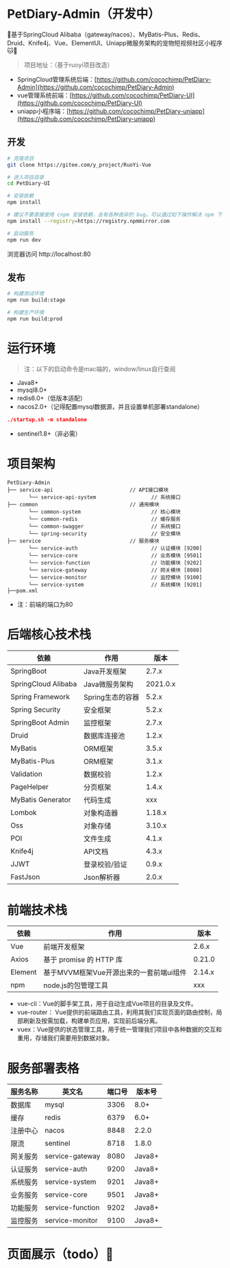 # PetDiary-Admin（开发中）
🎉基于SpringCloud Alibaba（gateway/nacos）、MyBatis-Plus、Redis、Druid、Knife4j、Vue、ElementUI、Uniapp微服务架构的宠物短视频社区小程序🐱🐶

> 项目地址：（基于ruoyi项目改造）

- SpringCloud管理系统后端：[https://github.com/cocochimp/PetDiary-Admin](https://github.com/cocochimp/PetDiary-Admin)
- vue管理系统前端：[https://github.com/cocochimp/PetDiary-UI](https://github.com/cocochimp/PetDiary-UI)
- uniapp小程序端：[https://github.com/cocochimp/PetDiary-uniapp](https://github.com/cocochimp/PetDiary-uniapp)

## 开发

```bash
# 克隆项目
git clone https://gitee.com/y_project/RuoYi-Vue

# 进入项目目录
cd PetDiary-UI

# 安装依赖
npm install

# 建议不要直接使用 cnpm 安装依赖，会有各种诡异的 bug。可以通过如下操作解决 npm 下载速度慢的问题
npm install --registry=https://registry.npmmirror.com

# 启动服务
npm run dev
```

浏览器访问 http://localhost:80

## 发布

```bash
# 构建测试环境
npm run build:stage

# 构建生产环境
npm run build:prod
```

# 运行环境

> 注：以下的启动命令是mac端的，window/linux自行查阅

- Java8+
- mysql8.0+
- redis6.0+（低版本适配）
- nacos2.0+（记得配置mysql数据源，并且设置单机部署standalone）

```json
./startup.sh -m standalone
```

- sentinel1.8+（非必需）

# 项目架构

```properties
PetDiary-Admin
├── service-api                         // API接口模块
       └── service-api-system                  // 系统接口
├── common                              // 通用模块
       └── common-system                       // 核心模块
       └── common-redis                        // 缓存服务
       └── common-swagger                      // 系统接口
       └── spring-security                     // 安全模块
├── service                             // 服务模块
       └── service-auth                        // 认证模块 [9200]
       └── service-core                        // 业务模块 [9501]
       └── service-function                    // 功能模块 [9202]
       └── service-gateway                     // 网关模块 [8080]
       └── service-monitor                     // 监控模块 [9100]
       └── service-system                      // 系统模块 [9201]
├──pom.xml
```

- 注：前端的端口为80

# 后端核心技术栈

| 依赖                | 作用             | 版本     |
| ------------------- | ---------------- | -------- |
| SpringBoot          | Java开发框架     | 2.7.x    |
| SpringCloud Alibaba | Java微服务架构   | 2021.0.x |
| Spring Framework    | Spring生态的容器 | 5.2.x    |
| Spring Security     | 安全框架         | 5.2.x    |
| SpringBoot Admin    | 监控框架         | 2.7.x    |
| Druid               | 数据库连接池     | 1.2.x    |
| MyBatis             | ORM框架          | 3.5.x    |
| MyBatis-Plus        | ORM框架          | 3.1.x    |
| Validation          | 数据校验         | 1.2.x    |
| PageHelper          | 分页框架         | 1.4.x    |
| MyBatis Generator   | 代码生成         | xxx      |
| Lombok              | 对象构造器       | 1.18.x   |
| Oss                 | 对象存储         | 3.10.x   |
| POI                 | 文件生成         | 4.1.x    |
| Knife4j             | API文档          | 4.3.x    |
| JJWT                | 登录校验/验证    | 0.9.x    |
| FastJson            | Json解析器       | 2.0.x    |

# 前端技术栈

| 依赖    | 作用                                    | 版本   |
| ------- | --------------------------------------- | ------ |
| Vue     | 前端开发框架                            | 2.6.x  |
| Axios   | 基于 promise 的 HTTP 库                 | 0.21.0 |
| Element | 基于MVVM框架Vue开源出来的一套前端ui组件 | 2.14.x |
| npm     | node.js的包管理工具                     | xxx    |

- vue-cli：Vue的脚手架工具，用于自动生成Vue项目的目录及文件。
- vue-router： Vue提供的前端路由工具，利用其我们实现页面的路由控制，局部刷新及按需加载，构建单页应用，实现前后端分离。
- vuex：Vue提供的状态管理工具，用于统一管理我们项目中各种数据的交互和重用，存储我们需要用到数据对象。

# 服务部署表格

| 服务名称 | 英文名           | 端口号 | 版本号 |
| -------- | ---------------- | ------ | ------ |
| 数据库   | mysql            | 3306   | 8.0+   |
| 缓存     | redis            | 6379   | 6.0+   |
| 注册中心 | nacos            | 8848   | 2.2.0  |
| 限流     | sentinel         | 8718   | 1.8.0  |
| 网关服务 | service-gateway  | 8080   | Java8+ |
| 认证服务 | service-auth     | 9200   | Java8+ |
| 系统服务 | service-system   | 9201   | Java8+ |
| 业务服务 | service-core     | 9501   | Java8+ |
| 功能服务 | service-function | 9202   | Java8+ |
| 监控服务 | service-monitor  | 9100   | Java8+ |


# 页面展示（todo）🌟

